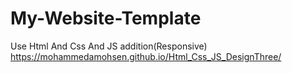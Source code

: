 # My-Website-Template
Use Html And Css And JS addition(Responsive)
https://mohammedamohsen.github.io/Html_Css_JS_DesignThree/
